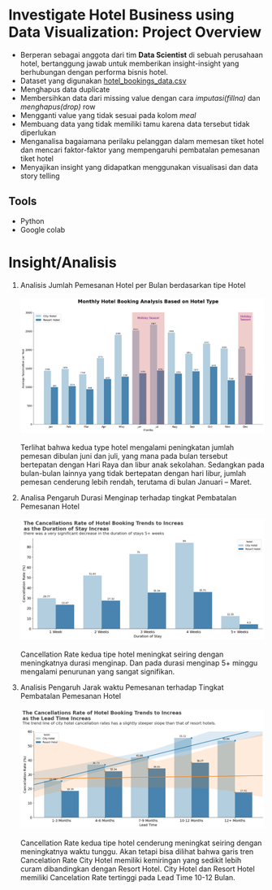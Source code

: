 # Investigate Hotel Business using Data Visualization: Project Overview 
- Berperan sebagai anggota dari tim **Data Scientist** di sebuah perusahaan hotel, bertanggung jawab untuk memberikan insight-insight yang berhubungan dengan performa bisnis hotel.
- Dataset yang digunakan [hotel_bookings_data.csv](https://github.com/bumianugrahhh/Investigate_Hotel_Business/blob/main/hotel_bookings_data.csv)
- Menghapus data duplicate 
- Membersihkan data dari missing value dengan cara *imputasi(fillna)* dan *menghapus(drop)* row
- Mengganti value yang tidak sesuai pada kolom *meal*
- Membuang data yang tidak memiliki tamu karena data tersebut tidak diperlukan
- Menganalisa bagaiamana perilaku pelanggan dalam memesan tiket hotel dan mencari faktor-faktor yang mempengaruhi pembatalan pemesanan tiket hotel
- Menyajikan insight yang didapatkan menggunakan visualisasi dan data story telling

## Tools
- Python
- Google colab

# Insight/Analisis
1. Analisis Jumlah Pemesanan Hotel per Bulan berdasarkan tipe Hotel
<br><br>
![alt text](https://github.com/bumianugrahhh/Investigate_Hotel_Business/blob/main/Fig/Monthly%20Hotel%20Booking%20Analysis%20Based%20on%20Hotel%20type.png)
<br><br>
Terlihat bahwa kedua type hotel mengalami peningkatan jumlah pemesan dibulan juni dan juli, yang mana pada bulan tersebut bertepatan dengan Hari Raya dan libur anak sekolahan.
Sedangkan pada bulan-bulan lainnya yang tidak bertepatan dengan hari libur, jumlah pemesan cenderung lebih rendah, terutama di bulan Januari – Maret.

2. Analisa Pengaruh Durasi Menginap terhadap tingkat Pembatalan Pemesanan Hotel
<br><br>
![alt text](https://github.com/bumianugrahhh/Investigate_Hotel_Business/blob/main/Fig/Pengaruh%20Durasi%20Menginap%20terhadap%20Tingkat%20Pembatalan%20Pesanan%20Hotel.png)
<br><br>
Cancellation Rate kedua tipe hotel meningkat seiring dengan meningkatnya durasi menginap. Dan pada durasi menginap 5+ minggu mengalami penurunan yang sangat signifikan.

3. Analisis Pengaruh Jarak waktu Pemesanan terhadap Tingkat Pembatalan Pemesanan Hotel
<br><br>
![alt text](https://github.com/bumianugrahhh/Investigate_Hotel_Business/blob/main/Fig/Pengaruh%20Jarak%20Waktu%20Pesanan%20terhadap%20Tingkat%20Pembatalan%20Pesanan%20Hotel.png)
<br><br>
Cancellation Rate kedua tipe hotel cenderung meningkat seiring dengan meningkatnya waktu tunggu.
Akan tetapi bisa dilihat bahwa garis tren Cancelation Rate City Hotel memiliki kemiringan yang sedikit lebih curam dibandingkan dengan Resort Hotel.
City Hotel dan Resort Hotel memiliki Cancelation Rate tertinggi pada Lead Time 10-12 Bulan.



